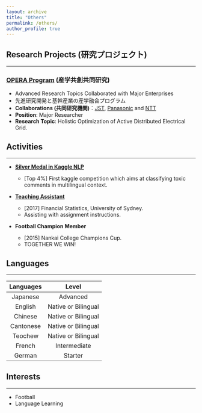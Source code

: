 ```yaml
---
layout: archive
title: "Others"
permalink: /others/
author_profile: true
---
```


## Research Projects (研究プロジェクト)
---

### [OPERA Program](https://www.jst.go.jp/opera/) (産学共創共同研究)

- Advanced Research Topics Collaborated with Major Enterprises
- 先進研究開発と基幹産業の産学融合プログラム
- **Collaborations (共同研究機関)**：[JST](https://www.jst.go.jp), [Panasonic](https://news.panasonic.com/jp/press/data/2019/01/jn190125-1/jn190125-1.html) and [NTT](https://www.ntt-east.co.jp/en/)
- **Position**: Major Researcher
- **Research Topic**: Holistic Optimization of Active Distributed Electrical Grid.



## Activities
---

- [**Silver Medal in Kaggle NLP**](https://www.kaggle.com/c/jigsaw-multilingual-toxic-comment-classification)
  
    - [Top 4%] First kaggle competition which aims at classifying toxic comments in multilingual context.
- [**Teaching Assistant**](https://www.sydney.edu.au/handbooks/science/subject_areas_fm/financial_mathematics_statistics.shtml)
  
    - [2017] Financial Statistics, University of Sydney.
    - Assisting with assignment instructions.
- **Football Champion Member**
  
    - [2015] Nankai College Champions Cup.
    - TOGETHER WE WIN!
    

## Languages

---



| Languages |    Level    |
| :-------: | :---------: |
| Japanese  |  Advanced   |
|  English  |  Native or Bilingual  |
|  Chinese  |  Native or Bilingual  |
| Cantonese |  Native or Bilingual  |
|  Teochew  |  Native or Bilingual  |
|  French   |  Intermediate  |
|  German   |  Starter  |

## Interests

---

- Football
- Language Learning
